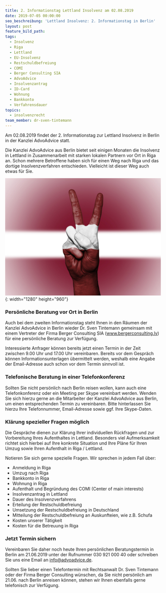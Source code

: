 ```yaml
---
title: 2. Informationstag Lettland Insolvenz am 02.08.2019
date: 2019-07-05 00:00:00
seo_beschreibung: 'Lettland Insolvenz: 2. Informationstag in Berlin'
layout: post
feature_bild_path:
tags:
  - Insolvenz
  - Riga
  - Lettland
  - EU-Insolvenz
  - Restschuldbefreiung
  - COMI
  - Berger Consulting SIA
  - AdvoAdvice
  - Insolvenzantrag
  - ID-Card
  - Wohnung
  - Bankkonto
  - Verfahrensdauer
topics:
  - insolvenzrecht
team_member: dr-sven-tintemann
---
```


Am 02.08.2019 findet der 2. Informationstag zur Lettland Insolvenz in Berlin in der Kanzlei AdvoAdvice statt.

Die Kanzlei AdvoAdvice aus Berlin bietet seit einigen Monaten die Insolvenz in Lettland in Zusammenarbeit mit starken lokalen Partnern vor Ort in Riga an. Schon mehrere Betroffene haben sich f&uuml;r einen Weg nach Riga und das dortige Insolvenzverfahren entschieden. Vielleicht ist dieser Weg auch etwas f&uuml;r Sie.

![](/uploads/latvia-2131273-1280-2.jpg){: width="1280" height="960"}

### Persönliche Beratung vor Ort in Berlin

Auch bei dem zweiten Informationstag steht Ihnen in den R&auml;umen der Kanzlei AdvoAdvice in Berlin wieder Dr. Sven Tintemann gemeinsam mit einem Vertreter der Firma Berger Consulting SIA (www.bergerconsulting.lv) f&uuml;r eine persönliche Beratung zur Verf&uuml;gung.

Interessierte Anfrager können bereits jetzt einen Termin in der Zeit zwischen 9.00 Uhr und 17.00 Uhr vereinbaren. Bereits vor dem Gespr&auml;ch können Informationsunterlagen &uuml;bermittelt werden, weshalb eine Angabe der Email-Adresse auch schon vor dem Termin sinnvoll ist.

### Telefonische Beratung in einer Telefonkonferenz

Sollten Sie nicht persönlich nach Berlin reisen wollen, kann auch eine Telefonkonferenz oder ein Meeting per Skype vereinbart werden. Wenden Sie sich hierzu gerne an die Mitarbeiter der Kanzlei AdvoAdvice aus Berlin, um einen entsprechenden Termin zu vereinbaren. Bitte hinterlassen Sie hierzu Ihre Telefonnummer, Email-Adresse sowie ggf. Ihre Skype-Daten.

### Kl&auml;rung spezieller Fragen möglich

Die Gespr&auml;che dienen zur Kl&auml;rung Ihrer individuellen R&uuml;ckfragen und zur Vorbereitung Ihres Aufenthaltes in Lettland. Besonders viel Aufmerksamkeit richtet sich hierbei auf Ihre konkrete Situation und Ihre Pl&auml;ne f&uuml;r Ihren Umzug sowie Ihren Aufenthalt in Riga / Lettland.

Notieren Sie sich gerne spezielle Fragen. Wir sprechen in jedem Fall &uuml;ber:

* Anmeldung in Riga
* Umzug nach Riga
* Bankkonto in Riga
* Wohnung in Riga
* Aufenthalt und Begr&uuml;ndung des COMI (Center of main interests)
* Insolvenzantrag in Lettland
* Dauer des Insolvenzverfahrens
* Erteilung der Restschuldbefreiung
* Umsetzung der Restschuldbefreiung in Deutschland
* Mitteilung der Restschuldbefreiung an Auskunfteien, wie z.B. Schufa
* Kosten unserer T&auml;tigkeit
* Kosten f&uuml;r die Betreuung in Riga

### Jetzt Termin sichern

Vereinbaren Sie daher noch heute Ihren persönlichen Beratungstermin in Berlin am 21.06.2019 unter der Rufnummer 030 921 000 40 oder schreiben Sie uns eine Email an info@advoadvice.de.

Sollten Sie lieber einen Telefontermin mit Rechtsanwalt Dr. Sven Tintemann oder der Firma Berger Consulting w&uuml;nschen, da Sie nicht persönlich am 21.06. nach Berlin anreisen können, stehen wir Ihnen ebenfalls gerne telefonisch zur Verf&uuml;gung.